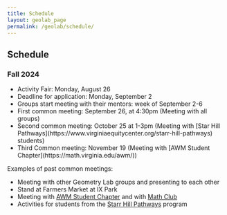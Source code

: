 ```yaml
---
title: Schedule 
layout: geolab_page
permalink: /geolab/schedule/
---
```


<h2 class="mb-3">Schedule</h2>

### Fall 2024

<ul>
<li>Activity Fair: Monday, August 26</li>
<li>Deadline for application: Monday, September 2</li>
<li>Groups start meeting with their mentors: week of September 2-6</li>
<li>First common meeting: September 26, at 4:30pm (Meeting with all groups)</li>
<li>Second common meeting: October 25 at 1-3pm (Meeting with [Star Hill Pathways](https://www.virginiaequitycenter.org/starr-hill-pathways) students)</li>
<li>Third Common meeting: November 19 (Meeting with [AWM Student Chapter](https://math.virginia.edu/awm/))</li>
</ul>

Examples of past common meetings:

<ul>
<li>Meeting with other Geometry Lab groups and presenting to each other</li>
<li>Stand at Farmers Market at IX Park</li>
<li>Meeting with <a href="{{site.url}}/awm/">AWM Student Chapter</a> and with <a href="{{site.url}}/undergraduate/mathclub_redirect/">Math Club</a></li>
<li>Activities for students from the <a href="https://www.virginiaequitycenter.org/starr-hill-pathways">Starr Hill Pathways</a> program</li>
</ul>
